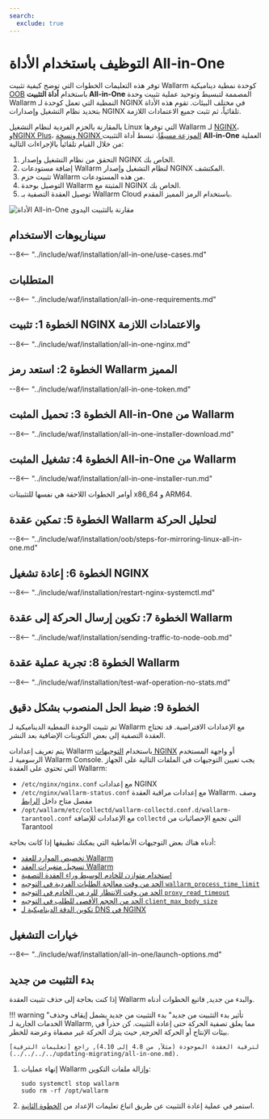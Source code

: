 ```yaml
---
search:
  exclude: true
---
```


[img-wl-console-users]:             ../../../../images/check-user-no-2fa.png
[wallarm-status-instr]:             ../../../../admin-en/configure-statistics-service.md
[memory-instr]:                     ../../../../admin-en/configuration-guides/allocate-resources-for-node.md
[waf-directives-instr]:             ../../../../admin-en/configure-parameters-en.md
[ptrav-attack-docs]:                ../../../../attacks-vulns-list.md#path-traversal
[attacks-in-ui-image]:           ../../../../images/admin-guides/test-attacks-quickstart.png
[waf-mode-instr]:                   ../../../../admin-en/configure-wallarm-mode.md
[logging-instr]:                    ../../../../admin-en/configure-logging.md
[proxy-balancer-instr]:             ../../../../admin-en/using-proxy-or-balancer-en.md
[process-time-limit-instr]:         ../../../../admin-en/configure-parameters-en.md#wallarm_process_time_limit
[configure-proxy-balancer-instr]:   ../../../../admin-en/configuration-guides/access-to-wallarm-api-via-proxy.md
[update-instr]:                     ../../../../updating-migrating/nginx-modules.md
[install-postanalytics-docs]:        ../../../../../admin-en/installation-postanalytics-en/
[dynamic-dns-resolution-nginx]:     ../../../../admin-en/configure-dynamic-dns-resolution-nginx.md
[waf-mode-recommendations]:          ../../../../about-wallarm/deployment-best-practices.md#follow-recommended-onboarding-steps
[ip-lists-docs]:                    ../../../../user-guides/ip-lists/overview.md
[versioning-policy]:                ../../../../updating-migrating/versioning-policy.md#version-list
[install-postanalytics-instr]:      ../../../../admin-en/installation-postanalytics-en.md
[waf-installation-instr-latest]:     /installation/nginx/dynamic-module/
[img-node-with-several-instances]:  ../../../../images/user-guides/nodes/wallarm-node-with-two-instances.png
[img-create-wallarm-node]:      ../../../../images/user-guides/nodes/create-cloud-node.png
[nginx-custom]:                 ../../../../faq/nginx-compatibility.md#is-wallarm-filtering-node-compatible-with-the-custom-build-of-nginx
[node-token]:                       ../../../../quickstart.md#deploy-the-wallarm-filtering-node
[api-token]:                        ../../../../user-guides/settings/api-tokens.md
[platform]:                         ../../../supported-deployment-options.md
[img-grouped-nodes]:                ../../../../images/user-guides/nodes/grouped-nodes.png
[wallarm-token-types]:              ../../../../user-guides/nodes/nodes.md#api-and-node-tokens-for-node-creation
[ip-lists-docs]:                    ../../../../user-guides/ip-lists/overview.md
[oob-advantages-limitations]:       ../../../oob/overview.md#advantages-and-limitations
[web-server-mirroring-examples]:    ../../../oob/web-server-mirroring/overview.md#examples-of-web-server-configuration-for-traffic-mirroring
[download-aio-step]:                #step-3-download-all-in-one-wallarm-installer
[enable-traffic-analysis-step]:     #step-5-enable-wallarm-node-to-analyze-traffic
[restart-nginx-step]:               #step-6-restart-nginx
[separate-postanalytics-installation-aio]:  ../../../../admin-en/installation-postanalytics-en.md#all-in-one-automatic-installation
[threat-replay-testing-docs]:       ../../../../vulnerability-detection/threat-replay-testing/overview.md
[api-discovery-docs]:               ../../../../api-discovery/overview.md
[api-sessions-docs]:                ../../../../api-sessions/overview.md
[vuln-detection-docs]:              ../../../../about-wallarm/detecting-vulnerabilities.md
[masking-sensitive-data-rule]:      ../../../../user-guides/rules/sensitive-data-rule.md

# التوظيف باستخدام الأداة All-in-One

توفر هذه التعليمات الخطوات التي توضح كيفية تثبيت Wallarm كوحدة نمطية ديناميكية [OOB](../overview.md) باستخدام **أداة التثبيت All-in-One** المصممة لتبسيط وتوحيد عملية تثبيت وحدة Wallarm النمطية التي تعمل كوحدة لـ NGINX في مختلف البيئات. تقوم هذه الأداة بتحديد نظام التشغيل وإصدارات NGINX تلقائياً، ثم تثبت جميع الاعتمادات اللازمة.

بالمقارنة بالحزم الفردية لنظام التشغيل Linux التي توفرها Wallarm لـ [NGINX](nginx-stable.md)، و[NGINX Plus](nginx-plus.md)، و[نسخة NGINX الموزعة مسبقًا](nginx-distro.md)، تبسط أداة التثبيت **All-in-One** العملية من خلال القيام تلقائياً بالإجراءات التالية:

1. التحقق من نظام التشغيل وإصدار NGINX الخاص بك.
1. إضافة مستودعات Wallarm لنظام التشغيل وإصدار NGINX المكتشف.
1. تثبيت حزم Wallarm من هذه المستودعات.
1. التوصيل بوحدة Wallarm المثبتة مع NGINX الخاص بك.
1. توصيل العقدة التصفية بـ Wallarm Cloud باستخدام الرمز المميز المقدم.

![الأداة All-in-One مقارنة بالتثبيت اليدوي](../../../../images/installation-nginx-overview/manual-vs-all-in-one.png)

## سيناريوهات الاستخدام

--8<-- "../include/waf/installation/all-in-one/use-cases.md"

## المتطلبات

--8<-- "../include/waf/installation/all-in-one-requirements.md"

## الخطوة 1: تثبيت NGINX والاعتمادات اللازمة

--8<-- "../include/waf/installation/all-in-one-nginx.md"

## الخطوة 2: استعد رمز Wallarm المميز

--8<-- "../include/waf/installation/all-in-one-token.md"

## الخطوة 3: تحميل المثبت All-in-One من Wallarm

--8<-- "../include/waf/installation/all-in-one-installer-download.md"

## الخطوة 4: تشغيل المثبت All-in-One من Wallarm

--8<-- "../include/waf/installation/all-in-one-installer-run.md"

أوامر الخطوات اللاحقة هي نفسها للتثبيتات x86_64 و ARM64.

## الخطوة 5: تمكين عقدة Wallarm لتحليل الحركة

--8<-- "../include/waf/installation/oob/steps-for-mirroring-linux-all-in-one.md"

## الخطوة 6: إعادة تشغيل NGINX

--8<-- "../include/waf/installation/restart-nginx-systemctl.md"

## الخطوة 7: تكوين إرسال الحركة إلى عقدة Wallarm

--8<-- "../include/waf/installation/sending-traffic-to-node-oob.md"

## الخطوة 8: تجربة عملية عقدة Wallarm

--8<-- "../include/waf/installation/test-waf-operation-no-stats.md"

## الخطوة 9: ضبط الحل المنصوب بشكل دقيق

تم تثبيت الوحدة النمطية الديناميكية لـ Wallarm مع الإعدادات الافتراضية. قد تحتاج العقدة التصفية إلى بعض التكوينات الإضافية بعد النشر.

يتم تعريف إعدادات Wallarm باستخدام [التوجيهات NGINX](../../../../admin-en/configure-parameters-en.md) أو واجهة المستخدم الرسومية لـ Wallarm Console. يجب تعيين التوجيهات في الملفات التالية على الجهاز التي تحتوي على العقدة Wallarm:

* `/etc/nginx/nginx.conf` مع إعدادات NGINX
* `/etc/nginx/wallarm-status.conf` مع إعدادات مراقبة العقدة Wallarm. وصف مفصل متاح داخل [الرابط][wallarm-status-instr]
* `/opt/wallarm/etc/collectd/wallarm-collectd.conf.d/wallarm-tarantool.conf` مع الإعدادات للإضافة `collectd` التي تجمع الإحصائيات من Tarantool

أدناه هناك بعض التوجيهات الأنماطية التي يمكنك تطبيقها إذا كانت بحاجة:

* [تخصيص الموارد للعقد Wallarm][memory-instr]
* [تسجيل متغيرات العقد Wallarm][logging-instr]
* [استخدام متوازن للخادم الوسيط وراء العقدة التصفية][proxy-balancer-instr]
* [الحد من وقت معالجة الطلبات الفردية في التوجيه `wallarm_process_time_limit`][process-time-limit-instr]
* [الحد من وقت الانتظار للرد من الخادم في التوجيه `proxy_read_timeout`](https://nginx.org/en/docs/http/ngx_http_proxy_module.html#proxy_read_timeout)
* [الحد من الحجم الأقصى للطلب في التوجيه `client_max_body_size`](https://nginx.org/en/docs/http/ngx_http_core_module.html#client_max_body_size)
* [تكوين الدقة الديناميكية لـ DNS في NGINX][dynamic-dns-resolution-nginx]

## خيارات التشغيل

--8<-- "../include/waf/installation/all-in-one/launch-options.md"

## بدء التثبيت من جديد

إذا كنت بحاجة إلى حذف تثبيت العقدة Wallarm والبدء من جديد, فاتبع الخطوات أدناه.

!!! warning "تأثير بدء التثبيت من جديد"
    بدء التثبيت من جديد يشمل إيقاف وحذف الخدمات الجارية لـ Wallarm, مما يعلق تصفية الحركة حتى إعادة التثبيت. كن حذراً في بيئات الإنتاج أو الحركة الحرجة, حيث يترك الحركة غير مصفاة وعرضة للخطر.

    لترقية العقدة الموجودة (مثلاً, من 4.8 إلى 4.10), راجع [تعليمات الترقية](../../../../updating-migrating/all-in-one.md).

1. إنهاء عمليات Wallarm وإزالة ملفات التكوين:

    ```
    sudo systemctl stop wallarm
    sudo rm -rf /opt/wallarm
    ```
2. استمر في عملية إعادة التثبيت عن طريق اتباع تعليمات الإعداد من [الخطوة الثانية](#step-2-prepare-wallarm-token).